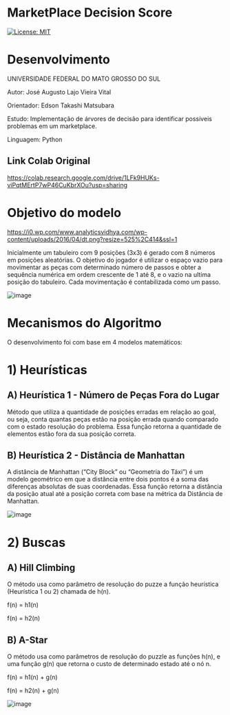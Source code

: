 # MarketPlace Decision Score
 [![License: MIT](https://img.shields.io/badge/License-MIT-blue.svg)](https://github.com/Z-Augusto-Vital/8Puzzle-A-Star/blob/main/LICENSE)
 
 # Desenvolvimento
 UNIVERSIDADE FEDERAL DO MATO GROSSO DO SUL
 
 Autor: José Augusto Lajo Vieira Vital
 
 Orientador: Edson Takashi Matsubara
 
 Estudo: Implementação de árvores de decisão para identificar possíveis problemas em um marketplace.
 
 Linguagem: Python
 
 ## Link Colab Original
 
 https://colab.research.google.com/drive/1LFk9HUKs-viPqtMErtP7wP46CuKbrXOu?usp=sharing
 
 # Objetivo do modelo
 
https://i0.wp.com/www.analyticsvidhya.com/wp-content/uploads/2016/04/dt.png?resize=525%2C414&ssl=1
 
 Inicialmente um tabuleiro com 9 posições (3x3) é gerado com 8 números em posições aleatórias. O objetivo do jogador é utilizar o espaço vazio para movimentar as peças com determinado número de passos e obter a sequência numérica em ordem crescente de 1 até 8, e o vazio na ultima posição do tabuleiro. Cada movimentação é contabilizada como um passo.
 
 ![image](https://user-images.githubusercontent.com/75955255/123880070-e387d980-d90f-11eb-9c21-27207f97b57d.png)
 
 # Mecanismos do Algoritmo
 
 O desenvolvimento foi com base em 4 modelos matemáticos:
 
# 1) Heurísticas
## **A) Heurística 1 - Número de Peças Fora do Lugar**
Método que utiliza a quantidade de posições erradas em relação ao goal, ou seja, conta quantas peças estão na posição errada quando comparado com o estado resolução do problema. Essa função retorna a quantidade de elementos estão fora da sua posição correta.

## **B) Heurística 2 - Distância de Manhattan**
A distância de Manhattan (“City Block” ou “Geometria do Táxi”) é um modelo geométrico em que a distância entre dois pontos é a soma das diferenças absolutas de suas coordenadas. Essa função retorna a distância da posição atual até a posição correta com base na métrica da Distância de Manhattan.

![image](https://user-images.githubusercontent.com/75955255/123881250-4f6b4180-d912-11eb-9587-4ac74065d742.png)

# 2) Buscas 
## **A) Hill Climbing**
O método usa como parâmetro de resolução do puzze a função heurística (Heurística 1 ou 2) chamada de h(n).

f(n) = h1(n)

f(n) = h2(n)

## **B) A-Star**
O método usa como parâmetros de resolução do puzzle as funções h(n), e uma função g(n) que retorna o custo de determinado estado até o nó n.

f(n) = h1(n) + g(n)

f(n) = h2(n) + g(n)

![image](https://user-images.githubusercontent.com/75955255/123882556-036dcc00-d915-11eb-81d8-727a5d6a6e6a.png)










